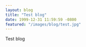 ```yaml
---
layout: blog
title: "Test blog"
date: 1999-12-31 11:59:59 -0800
featured: "/images/blog/test.jpg"
---
```


Test blog

